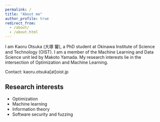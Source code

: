 ```yaml
---
permalink: /
title: "About me"
author_profile: true
redirect_from: 
  - /about/
  - /about.html
---
```


<!-- # About me -->

I am Kaoru Otsuka (大塚 馨), a PhD student at Okinawa Institute of Science and Technology (OIST). I am a member of the Machine Learning and Data Science unit led by Makoto Yamada. My research interests lie in the intersection of Optimization and Machine Learning.

Contact: kaoru.otsuka[at]oist.jp

## Research interests
- Optimization
- Machine learning
- Information theory
- Software security and fuzzing

<!-- ## Education

**Ph.D. in Computer Science** (May 2025 - Present)  
Okinawa Institute of Science and Technology, Japan  
Member of Machine Learning and Data Science unit led by Makoto Yamada

**Bachelor in Environment and Information Studies** (April 2021 - March 2025)  
Keio University, Japan  
GPA: 3.78/4.00  

**Non-degree Exchange Student in Mathematics** (September 2022 - June 2023)  
University of California, San Diego, La Jolla, CA  
GPA: 3.8/4.00  
Minor in Computer Science  
- Courses: Abstract algebra, real analysis, topology, algebraic topology, complex analysis, cryptography
- Participated in [seminar on Lie group and Lie algebra theory](https://mathweb.ucsd.edu/~apal/rg/rtg-sp23.html)
- Recipient of JASSO Overseas Student Support System Scholarship

## Research Experience

**Research Intern** (November 2023 - September 2024)  
The Institute of Statistical Mathematics  
Advisor: Hino Hideitsu  
- Conducted research on the intersection of information geometry and machine learning

**Fuzzer Development for Embedded Devices** (April 2019 - March 2020)  
[IPA MITOU Project](https://www.ipa.go.jp/jinzai/mitou/2019/gaiyou_s-1.html)  
Advisor: Shudo Kazuyuki  
- Developed high-efficiency tool to detect bugs and vulnerabilities in embedded system software
- Utilized ARM processor tracing features and fuzzing techniques
- Awarded "MITOU Super Creator" for outstanding contributions

## Work Experience

**Student Researcher** (March 2020 - December 2021)  
Ricerca Security  
- Extended and productized the fuzzer developed during MITOU Project
- Incorporated methods into the open-source AFL++ framework
- [Project details](https://ricercasecurity.blogspot.com/2021/11/armored-coresight-towards-efficient.html)

## Teaching Experience

**Teaching Assistant** (August 2019)  
IPA Security Camp  
- Tutored malware analysis and Linux kernel exploitation courses
- Prepared course materials and assisted students with technical questions

## Honors and Awards

- **[IPA MITOU Project Super Creator](https://www.meti.go.jp/press/2020/05/20200528003/20200528003.html)** (2019)
- **JASSO Overseas Student Support System Scholarship** (2022) -->